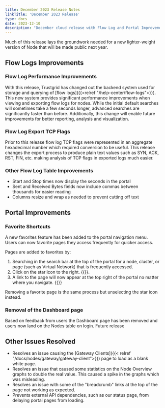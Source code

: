 ```yaml
---
title: December 2023 Release Notes
linkTitle: 'December 2023 Release'
type: docs
date: 2023-12-10
description: "December cloud release with Flow Log and Portal Improvements"
---
```


Much of this release lays the groundwork needed for a new lighter-weight version of Node that will be made public next year. 

## Flow Logs Improvements

### Flow Log Performance Improvements
With this release, Trustgrid has changed out the backend system used for storage and querying of [flow logs]({{<relref "/help-center/flow-logs">}}). This new system provides significant performance improvements when viewing and exporting flow logs for nodes. While the initial default searches will sometimes take a few seconds longer, advanced searches are significantly faster than before.  Additionally, this change will enable future improvements for better reporting, analysis and visualization. 

### Flow Log Export TCP Flags
Prior to this release flow log TCP flags were represented in an aggregate hexadecimal number which required conversion to be useful. This release changes the export process to produce plain text values such as SYN, ACK, RST, FIN, etc. making analysis of TCP flags in exported logs much easier.

### Other Flow Log Table Improvements
- Start and Stop times now display the seconds in the portal
- Sent and Received Bytes fields now include commas between thousands for easier reading
- Columns resize and wrap as needed to prevent cutting off text

## Portal Improvements

### Favorite Shortcuts
A new favorites feature has been added to the portal navigation menu. Users can now favorite pages they access frequently for quicker access. 

Pages are added to favorites by:
1. Searching in the search bar at the top of the portal for a node, cluster, or page (such as Virtual Network) that is frequently accessed. 
1. Click on the star icon to the right. {{<tgimg src="favorite-star.png" width="60%" caption="Example of adding a favorite" alt="Search for 'Virtual Networks' with the star item selected on the right.">}}.
1. A link to the page will now appear at the top right of the portal no matter where you navigate. {{<tgimg src="favorite-example.png" width="35%" caption="Example of favorite link in menu" alt="Example of a favorite link for 'Virtual Networks' appearing at the top right of the portal.">}}

Removing a favorite page is the same process but unselecting the star icon instead.

### Removal of the Dashboard page
Based on feedback from users the Dashboard page has been removed and users now land on the Nodes table on login. Future release

## Other Issues Resolved
- Resolves an issue causing the [Gateway Clients]({{< relref "/docs/nodes/gateway/gateway-client">}}) page to load as a blank white page.
- Resolves an issue that caused some statistics on the Node Overview graphs to double the real value. This caused a spike in the graphs which was misleading.
- Resolves an issue with some of the "breadcrumb" links at the top of the page not working as expected. 
- Prevents external API dependencies, such as our status page, from delaying portal pages from loading.
